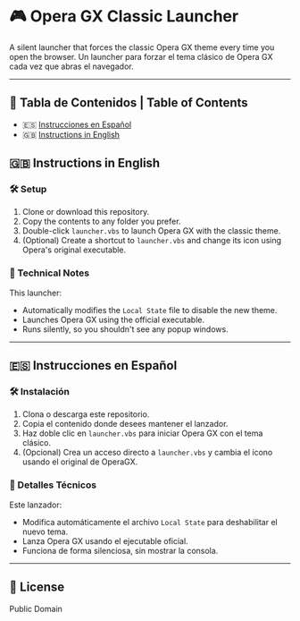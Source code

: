 # 🎮 Opera GX Classic Launcher

A silent launcher that forces the classic Opera GX theme every time you open the browser.
Un launcher para forzar el tema clásico de Opera GX cada vez que abras el navegador.  

---

## 📖 Tabla de Contenidos | Table of Contents

- 🇪🇸 [Instrucciones en Español](#-instrucciones-en-español)
- 🇬🇧 [Instructions in English](#-instructions-in-english)


## 🇬🇧 Instructions in English

### 🛠️ Setup

1. Clone or download this repository.
2. Copy the contents to any folder you prefer.
3. Double-click `launcher.vbs` to launch Opera GX with the classic theme.
4. (Optional) Create a shortcut to `launcher.vbs` and change its icon using Opera's original executable.

### 📌 Technical Notes

This launcher:
- Automatically modifies the `Local State` file to disable the new theme.
- Launches Opera GX using the official executable.
- Runs silently, so you shouldn't see any popup windows.

---

## 🇪🇸 Instrucciones en Español

### 🛠️ Instalación

1. Clona o descarga este repositorio.
2. Copia el contenido donde desees mantener el lanzador.
3. Haz doble clic en `launcher.vbs` para iniciar Opera GX con el tema clásico.
4. (Opcional) Crea un acceso directo a `launcher.vbs` y cambia el ícono usando el original de OperaGX.

### 📌 Detalles Técnicos

Este lanzador:
- Modifica automáticamente el archivo `Local State` para deshabilitar el nuevo tema.
- Lanza Opera GX usando el ejecutable oficial.
- Funciona de forma silenciosa, sin mostrar la consola.

---

## 📄 License
Public Domain